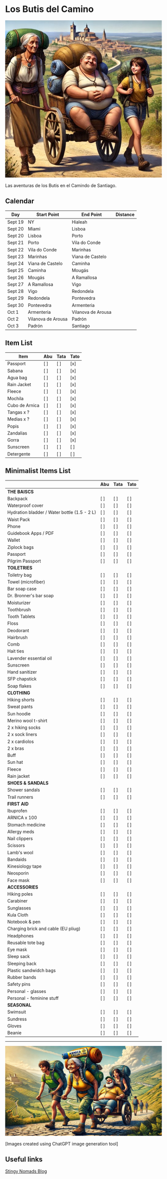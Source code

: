 # Los Butis del Camino
![ButisCamino1](/images/ButisCamino1.jpeg)

Las aventuras de los Butis en el Camindo de Santiago.

## Calendar

| Day     | Start Point        | End Point          | Distance | 
| -----   | -----------        | ------------------ | -------- |
| Sept 19 | NY                 | Hialeah            |          |
| Sept 20 | Miami              | Lisboa             |          |
| Sept 20 | Lisboa             | Porto              |          |
| Sept 21 | Porto              | Vila do Conde      |          |
| Sept 22 | Vila do Conde      | Marinhas           |          |
| Sept 23 | Marinhas           | Viana de Castelo   |          |
| Sept 24 | Viana de Castelo   | Caminha            |          |
| Sept 25 | Caminha            | Mougás             |          |
| Sept 26 | Mougás             | A Ramallosa        |          |
| Sept 27 | A Ramallosa        | Vigo               |          |
| Sept 28 | Vigo               | Redondela          |          |
| Sept 29 | Redondela          | Pontevedra         |          |
| Sept 30 | Pontevedra         | Armenteria         |          |
| Oct 1   | Armenteria         | Vilanova de Arousa |          |
| Oct 2   | Vilanova de Arousa | Padrón             |          |
| Oct 3   | Padrón             | Santiago           |          |

## Item List

| Item              | Abu | Tata | Tato |
| ----------------- | --- | ---- | ---- |
| Passport          | [ ] | [ ]  | [x]  |
| Sabana            | [ ] | [ ]  | [x]  |
| Agua bag          | [ ] | [ ]  | [x]  |
| Rain Jacket       | [ ] | [ ]  | [x]  |
| Fleece            | [ ] | [ ]  | [x]  |
| Mochila           | [ ] | [ ]  | [x]  |
| Cubo de Arnica    | [ ] | [ ]  | [x]  |
| Tangas x ?        | [ ] | [ ]  | [x]  |
| Medias x ?        | [ ] | [ ]  | [x]  |
| Popis             | [ ] | [ ]  | [x]  |
| Zandalias         | [ ] | [ ]  | [x]  |
| Gorra             | [ ] | [ ]  | [x]  |
| Sunscreen         | [ ] | [ ]  | [ ]  |
| Detergente        | [ ] | [ ]  | [ ]  |


## Minimalist Items List

|                   | Abu | Tata | Tato |
| ----------------- | --- | ---- | ---- |
| **THE BAISCS** | | | |
| Backpack | [ ] | [ ] | [ ] |
| Waterproof cover | [ ] | [ ] | [ ] |
| Hydration bladder / Water bottle (1.5 - 2 L) | [ ] | [ ] | [ ] |
| Waist Pack | [ ] | [ ] | [ ] |
| Phone | [ ] | [ ] | [ ] |
| Guidebook Apps / PDF | [ ] | [ ] | [ ] |
| Wallet | [ ] | [ ] | [ ] |
| Ziplock bags | [ ] | [ ] | [ ] |
| Passport | [ ] | [ ] | [ ] |
| Pilgrim Passport | [ ] | [ ] | [ ] |
| **TOILETRIES** | | | |
| Toiletry bag | [ ] | [ ] | [ ] |
| Towel (microfiber) | [ ] | [ ] | [ ] |
| Bar soap case | [ ] | [ ] | [ ] |
| Dr. Bronner's bar soap | [ ] | [ ] | [ ] |
| Moisturizer | [ ] | [ ] | [ ] |
| Toothbrush | [ ] | [ ] | [ ] |
| Tooth Tablets | [ ] | [ ] | [ ] |
| Floss | [ ] | [ ] | [ ] |
| Deodorant | [ ] | [ ] | [ ] |
| Hairbrush | [ ] | [ ] | [ ] |
| Comb | [ ] | [ ] | [ ] |
| Hait ties | [ ] | [ ] | [ ] |
| Lavender essential oil | [ ] | [ ] | [ ] |
| Sunscreen | [ ] | [ ] | [ ] |
| Hand sanitizer | [ ] | [ ] | [ ] |
| SFP chapstick | [ ] | [ ] | [ ] |
| Soap flakes | [ ] | [ ] | [ ] |
| **CLOTHING** | | | |
| Hiking shorts | [ ] | [ ] | [ ] |
| Sweat pants | [ ] | [ ] | [ ] |
| Sun hoodie | [ ] | [ ] | [ ] |
| Merino wool t-shirt | [ ] | [ ] | [ ] |
| 2 x hiking socks | [ ] | [ ] | [ ] |
| 2 x sock liners | [ ] | [ ] | [ ] |
| 2 x cardiolos | [ ] | [ ] | [ ] |
| 2 x bras | [ ] | [ ] | [ ] |
| Buff | [ ] | [ ] | [ ] |
| Sun hat | [ ] | [ ] | [ ] |
| Fleece | [ ] | [ ] | [ ] |
| Rain jacket | [ ] | [ ] | [ ] |
| **SHOES & SANDALS** | | | |
| Shower sandals | [ ] | [ ] | [ ] |
| Trail runners | [ ] | [ ] | [ ] |
| **FIRST AID** | | | |
| Ibuprofen | [ ] | [ ] | [ ] |
| ARNICA x 100 | [ ] | [ ] | [ ] |
| Stomach medicine | [ ] | [ ] | [ ] |
| Allergy meds | [ ] | [ ] | [ ] |
| Nail clippers | [ ] | [ ] | [ ] |
| Scissors | [ ] | [ ] | [ ] |
| Lamb's wool | [ ] | [ ] | [ ] |
| Bandaids | [ ] | [ ] | [ ] |
| Kinesiology tape | [ ] | [ ] | [ ] |
| Neosporin | [ ] | [ ] | [ ] |
| Face mask | [ ] | [ ] | [ ] |
| **ACCESSORIES** | | | |
| Hiking poles | [ ] | [ ] | [ ] |
| Carabiner | [ ] | [ ] | [ ] |
| Sunglasses | [ ] | [ ] | [ ] |
| Kula Cloth | [ ] | [ ] | [ ] |
| Notebook & pen | [ ] | [ ] | [ ] |
| Charging brick and cable (EU pliug) | [ ] | [ ] | [ ] |
| Headphones | [ ] | [ ] | [ ] |
| Reusable tote bag | [ ] | [ ] | [ ] |
| Eye mask | [ ] | [ ] | [ ] |
| Sleep sack | [ ] | [ ] | [ ] |
| Sleeping back | [ ] | [ ] | [ ] |
| Plastic sandwidch bags | [ ] | [ ] | [ ] |
| Rubber bands | [ ] | [ ] | [ ] |
| Safety pins | [ ] | [ ] | [ ] |
| Personal - glasses | [ ] | [ ] | [ ] |
| Personal - feminine stuff | [ ] | [ ] | [ ] |
| **SEASONAL** | | | |
| Swimsuit | [ ] | [ ] | [ ] |
| Sundress | [ ] | [ ] | [ ] |
| Gloves | [ ] | [ ] | [ ] |
| Beanie | [ ] | [ ] | [ ] |

---

![ButisCamino2](/images/ButisCamino2.jpeg)

[Images created using ChatGPT image generation tool]

## Useful links
[Stingy Nomads Blog](https://stingynomads.com)
